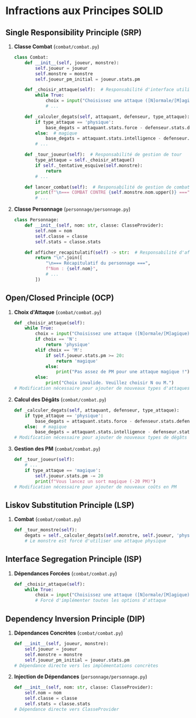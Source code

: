 # Infractions aux Principes SOLID

## Single Responsibility Principle (SRP)

1. **Classe Combat** (`combat/combat.py`)
   ```python
   class Combat:
       def __init__(self, joueur, monstre):
           self.joueur = joueur
           self.monstre = monstre
           self.joueur_pm_initial = joueur.stats.pm

       def _choisir_attaque(self):  # Responsabilité d'interface utilisateur
           while True:
               choix = input("Choisissez une attaque ([N]ormale/[M]agique) : ").upper()
               # ...

       def _calculer_degats(self, attaquant, defenseur, type_attaque):  # Responsabilité de calcul
           if type_attaque == 'physique':
               base_degats = attaquant.stats.force - defenseur.stats.defense
           else:  # magique
               base_degats = attaquant.stats.intelligence - defenseur.stats.resistance_magique
           # ...

       def _tour_joueur(self):  # Responsabilité de gestion de tour
           type_attaque = self._choisir_attaque()
           if self._tentative_esquive(self.monstre):
               return
           # ...

       def lancer_combat(self):  # Responsabilité de gestion de combat
           print(f"\n=== COMBAT CONTRE {self.monstre.nom.upper()} ===")
           # ...
   ```

2. **Classe Personnage** (`personnage/personnage.py`)
   ```python
   class Personnage:
       def __init__(self, nom: str, classe: ClasseProvider):
           self.nom = nom
           self.classe = classe
           self.stats = classe.stats

       def afficher_recapitulatif(self) -> str:  # Responsabilité d'affichage
           return "\n".join([
               "\n=== Récapitulatif du personnage ===",
               f"Nom : {self.nom}",
               # ...
           ])
   ```

## Open/Closed Principle (OCP)

1. **Choix d'Attaque** (`combat/combat.py`)
   ```python
   def _choisir_attaque(self):
       while True:
           choix = input("Choisissez une attaque ([N]ormale/[M]agique) : ").upper()
           if choix == 'N':
               return 'physique'
           elif choix == 'M':
               if self.joueur.stats.pm >= 20:
                   return 'magique'
               else:
                   print("Pas assez de PM pour une attaque magique !")
           else:
               print("Choix invalide. Veuillez choisir N ou M.")
   # Modification nécessaire pour ajouter de nouveaux types d'attaques
   ```

2. **Calcul des Dégâts** (`combat/combat.py`)
   ```python
   def _calculer_degats(self, attaquant, defenseur, type_attaque):
       if type_attaque == 'physique':
           base_degats = attaquant.stats.force - defenseur.stats.defense
       else:  # magique
           base_degats = attaquant.stats.intelligence - defenseur.stats.resistance_magique
   # Modification nécessaire pour ajouter de nouveaux types de dégâts
   ```

3. **Gestion des PM** (`combat/combat.py`)
   ```python
   def _tour_joueur(self):
       # ...
       if type_attaque == 'magique':
           self.joueur.stats.pm -= 20
           print(f"Vous lancez un sort magique (-20 PM)")
   # Modification nécessaire pour ajouter de nouveaux coûts en PM
   ```

## Liskov Substitution Principle (LSP)

1. **Combat** (`combat/combat.py`)
   ```python
   def _tour_monstre(self):
       degats = self._calculer_degats(self.monstre, self.joueur, 'physique')
       # Le monstre est forcé d'utiliser une attaque physique
   ```

## Interface Segregation Principle (ISP)

1. **Dépendances Forcées** (`combat/combat.py`)
   ```python
   def _choisir_attaque(self):
       while True:
           choix = input("Choisissez une attaque ([N]ormale/[M]agique) : ").upper()
           # Forcé d'implémenter toutes les options d'attaque
   ```

## Dependency Inversion Principle (DIP)

1. **Dépendances Concrètes** (`combat/combat.py`)
   ```python
   def __init__(self, joueur, monstre):
       self.joueur = joueur
       self.monstre = monstre
       self.joueur_pm_initial = joueur.stats.pm
   # Dépendance directe vers les implémentations concrètes
   ```

2. **Injection de Dépendances** (`personnage/personnage.py`)
   ```python
   def __init__(self, nom: str, classe: ClasseProvider):
       self.nom = nom
       self.classe = classe
       self.stats = classe.stats
   # Dépendance directe vers ClasseProvider
   ``` 
